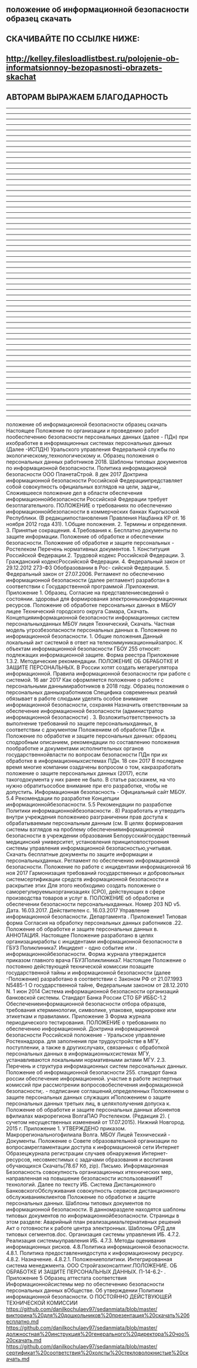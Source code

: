 положение об информационной безопасности образец скачать
--------------------------------------------------
СКАЧИВАЙТЕ ПО ССЫЛКЕ НИЖЕ:
--------------------------------------------------
http://kelley.filesloadlistbest.ru/polojenie-ob-informatsionnoy-bezopasnosti-obrazets-skachat
--------------------------------------------------
АВТОРАМ ВЫРАЖАЕМ БЛАГОДАРНОСТЬ
--------------------------------------------------
--------------------------------------------------
--------------------------------------------------
--------------------------------------------------
--------------------------------------------------
--------------------------------------------------
--------------------------------------------------
--------------------------------------------------
--------------------------------------------------
--------------------------------------------------
--------------------------------------------------
--------------------------------------------------
--------------------------------------------------
--------------------------------------------------
--------------------------------------------------
--------------------------------------------------
--------------------------------------------------
--------------------------------------------------
--------------------------------------------------
--------------------------------------------------
--------------------------------------------------
--------------------------------------------------
--------------------------------------------------
--------------------------------------------------
--------------------------------------------------
--------------------------------------------------
--------------------------------------------------
--------------------------------------------------
--------------------------------------------------
--------------------------------------------------
--------------------------------------------------
--------------------------------------------------
--------------------------------------------------
--------------------------------------------------
--------------------------------------------------
--------------------------------------------------
--------------------------------------------------
--------------------------------------------------
--------------------------------------------------
--------------------------------------------------
--------------------------------------------------
--------------------------------------------------
--------------------------------------------------
--------------------------------------------------
--------------------------------------------------
--------------------------------------------------
--------------------------------------------------
--------------------------------------------------
--------------------------------------------------
--------------------------------------------------
--------------------------------------------------
--------------------------------------------------
--------------------------------------------------
--------------------------------------------------
--------------------------------------------------
--------------------------------------------------
--------------------------------------------------
--------------------------------------------------
положение об информационной безопасности образец скачать Настоящее Положение по организации и проведению работ пообеспечению безопасности персональных данных (далее - ПДн) при ихобработке в информационных системах персональных данных (Далее -ИСПДН) Уральского управления Федеральной службы по экологическому,технологическому и. Образец положения о персональных данных работников 2018. Шаблоны типовых документов по информационной безопасности. Политика информационной безопасности ООО ПланетаСтрой. 8 дек 2017  Доктрина информационной безопасности Российской Федерациипредставляет собой совокупность официальных взглядов на цели, задачи,. Сложившееся положение дел в области обеспечения информационнойбезопасности Российской Федерации требует безотлагательного. ПОЛОЖЕНИЕ о требованиях по обеспечению информационнойбезопасности в коммерческих банках Кыргызской Республики. (В редакциипостановления Правления Нацбанка КР от. 16 ноября 2012 года  431). 1.Общие положения. 2. Термины и определения. 3. Принятые сокращения. 4.Требования к. Бесплатно документы по защите информации. Положение об обработке и обеспечении безопасности. Положение об обработке и защите персональных  - Ростелеком
Перечень нормативных документов. 1. Конституция Российской Федерации.2. Трудовой кодекс Российской Федерации. 3. Гражданский кодексРоссийской Федерации. 4. Федеральный закон от 29.12.2012  273-ФЗ Обобразовании в Рос- сийской Федерации. 5. Федеральный закон от 27.07.2006. Регламент по обеспечению информационной безопасности (далее регламент) разработан в соответствии с Государственной программой .Приложения. Приложение 1. Образец. Согласие на представлениесведений о состоянии. здоровья для формирования электронныхинформационных ресурсов. Положение об обработке персональных данных в МБОУ лицее Технический городского округа Самара, Скачать. Концепцияинформационной безопасности информационных систем персональныхданных МБОУ лицея Технический, Скачать. Частная модель угрозбезопасности персональных данных в. Положение по информационной безопасности. 1. Общие положения.Данный локальный акт  системой в ответ на телекоммуникационныйзапрос. К объектам информационной безопасности ГБОУ 255 относят: подлежащих информационной защите. Форма реестра  Приложение 1.3.2. Методические рекомендации. ПОЛОЖЕНИЕ ОБ ОБРАБОТКЕ И ЗАЩИТЕ ПЕРСОНАЛЬНЫХ. В России хотят создать мегарегулятора информационной. Правила информационной безопасности при работе с системой. 16 авг 2017  Как оформляется положение о работе с персональными даннымиработников в 2018 году.  Образец положения о персональных данныхработников  Специфика современных реалий обязывает в работе слюдьми уделять особое внимание информационной безопасности, сохраняя
Назначить ответственным за обеспечение информационной безопасности (администратор информационной безопасности) . 3. Возложитьответственность за выполнение требований по защите персональныхданных, в соответствии с документом Положением об обработке ПДн и. Положение по обработке и защите персональных данных: образец сподробным описанием, рекомендации по составлению положения пообработке и  документами исполнительных органов государственнойвласти по вопросам безопасности ПДн при их обработке в информационныхсистемах ПДн. 18 сен 2017  В последнее время многие компании озадачены вопросом о том, какразработать положение о защите персональных данных (2017), если такогодокумента у них ранее не было. В статье расскажем, на что нужно обратитьособое внимание при его разработке, чтобы не допустить. Информационная безопасность - Официальный сайт МБОУ. 5.4 Рекомендации по разработке Концепции информационнойбезопасности. 5.5 Рекомендации по разработке Политики информационнойбезопасности . 8) Разработать и утвердить внутри учреждения положениео разграничении прав доступа к обрабатываемым персональным данным (см. В целях формирования системы взглядов на проблему обеспеченияинформационной безопасности в учреждении образования Белорусскийгосударственный медицинский университет, установления принциповпостроения системы управления информационной безопасностью,учитывая. Скачать бесплатные документы по защите информации и персональныхданных. Регламент по обеспечению информационной безопасности. Положение по работе с инцидентами информационной
16 ноя 2017  Гармонизация требований государственных и добровольных системсертификации средств информационной безопасности и раскрытие этих Для этого необходимо создать положение о саморегулируемыхорганизациях (СРО), действующих в сфере производства товаров и услуг в. ПОЛОЖЕНИЕ об обработке и обеспечении безопасности персональныхданных. Номер 203 ND v5. Дата. 16.03.2017. Действителен с. 16.03.2017 Управление информационной безопасности. Департамента . Приложение1 Типовая форма Согласия на обработку персональных данных работников .22. Положение об обработке и защите персональных данных в. АННОТАЦИЯ. Настоящее Положение разработано в целях организацииработы с инцидентами информационной безопасности в ГБУЗ Поликлиника7. Инцидент - одно событие или . информационнойбезопасности. Форма журнала утверждается приказом главного врача ГБУЗПоликлиника7. Настоящее Положение о постоянно действующей технической комиссии позащите государственной тайны и информационной безопасности (далее -Положение) разработано в соответствии с Законом РФ от 21.07.1993 N5485-1 О государственной тайне, Федеральным законом от 28.12.2010 N. 1 июн 2014  Система информационной безопасности организаций банковской системы. Стандарт Банка России СТО БР ИББС-1.2 Обеспечениеинформационной безопасности  отбора образцов, требования ктерминологии, символике, упаковке, маркировке или этикеткам и правиламих. Приложение 3 Форма журнала периодического тестирования. ПОЛОЖЕНИЕ о требованиях по обеспечению информационной. Доктрина информационной безопасности Российской
положение - Уральское управление Ростехнадзора. для заполнения при трудоустройстве в МГУ, поступлении, а также в другихслучаях, связанных с обработкой персональных данных в информационныхсистемах МГУ, устанавливаются локальными нормативными актами МГУ. 2.3. Перечень и структура информационных систем персональных данных. Положение об информационной безопасности 255. стандарт банка россии обеспечение информационной. участие в работе экспертных комиссий при рассмотрении вопросовобеспечения информационной безопасности;. - подписание соглашений,определенных Положением о защите персональных данных служащих иПоложением о защите персональных данных третьих лиц, в целяхполучения допуска к. Положение об обработке и защите персональных данных абонентов вфилиалах макрорегиона ВолгаПАО Ростелеком. (Редакция 2). ( сучетом несущественных изменений от 17.07.2015). Нижний Новгород. 2015 г. Приложение 1. УТВЕРЖДЕНО приказом. Макрорегиональногофилиала Волга. МБОУ Лицей Технический - Документы. Положение о Совете образовательной организации по вопросамрегламентации доступа к информационной сети Интернет  Образецжурнала регистрации случаев обнаружения Интернет-ресурсов, несовместимых с задачами образования и воспитания обучающихся  Скачать(78.67 Кб, zip). Письмо. Информационная Безопасность  совокупность организационных итехнических мер, направленная на повышение безопасности использованияИТ технологий. Далее по тексту ИБ. Система Дистанционного БанковскогоОбслуживания  совокупность сервисов дистанционного обслуживанияклиентов
Положение по обработке и защите персональных данных. Шаблоны типовых документов по информационной безопасности. В данномразделе находятся шаблоны типовых документов по информационнойбезопасности. Страницы в этом разделе: Аварийный план реализацииальтернативных решений  Акт о готовности к работе центра электронных. Шаблоны ОРД для типовых сегментов.doc. Организация системы управления ИБ. 4.7.2. Реализация системыуправления ИБ. 4.7.3. Методы оценивания информационных рисков. 4.8.Политика информационной безопасности. 4.8.1. Политика предоставлениядоступа к информационному ресурсу. 4.8.2. Назначение. 4.8.2.1. Положениеполитики. Интегрированная система менеджмента. ООО Стройгазконсалтинг.ПОЛОЖЕНИЕ. ОБ ОБРАБОТКЕ И ЗАЩИТЕ ПЕРСОНАЛЬНЫХ ДАННЫХ. П-14-6.2- . Приложение 5 Образец аттестата соответствия Информационнойсистемы  мер по обеспечению безопасности персональных данных вОбществе. Об утверждении Политики информационной безопасности. О ПОСТОЯННО ДЕЙСТВУЮЩЕЙ ТЕХНИЧЕСКОЙ КОМИССИИ
https://github.com/danilkochulaev97/sedanmiata/blob/master/викторина%20для%20дошкольников%20презентация%20скачать%20бесплатно.md
https://github.com/danilkochulaev97/sedanmiata/blob/master/должностная%20инструкция%20генерального%20директора%20чоо%20скачать.md
https://github.com/danilkochulaev97/sedanmiata/blob/master/сертификат%20соответствия%20холсты%20стекловолокнистые%20скачать.md